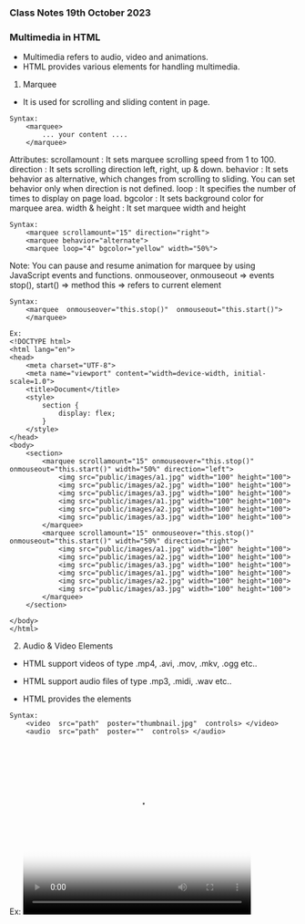 ### Class Notes 19th October 2023
### Multimedia in HTML


- Multimedia refers to audio, video and animations.
- HTML provides various elements for handling multimedia.

1. Marquee
- It is used for scrolling and sliding content in page.
```
Syntax:
    <marquee>
        ... your content ....
    </marquee>
```
Attributes:
    scrollamount            : It sets marquee scrolling speed from 1 to 100.
    direction                : It sets scrolling direction left, right, up & down.
    behavior                : It sets behavior as alternative, which changes from
                          scrolling to sliding. You can set behavior only when
                          direction is not defined.
    loop                    : It specifies the number of times to display on page load.
    bgcolor                : It sets background color for marquee area.
    width & height            : It set marquee width and height
```
Syntax:
    <marquee scrollamount="15" direction="right">
    <marquee behavior="alternate">
    <marquee loop="4" bgcolor="yellow" width="50%">
```
Note: You can pause and resume animation for marquee by using JavaScript events and functions.
            onmouseover, onmouseout    => events
            stop(), start()                => method
            this                        => refers to current element
```
Syntax:
    <marquee  onmouseover="this.stop()"  onmouseout="this.start()">
    </marquee>
```
```
Ex:
<!DOCTYPE html>
<html lang="en">
<head>
    <meta charset="UTF-8">
    <meta name="viewport" content="width=device-width, initial-scale=1.0">
    <title>Document</title>
    <style>
        section {
            display: flex;
        }
    </style>
</head>
<body>
    <section>
        <marquee scrollamount="15" onmouseover="this.stop()" onmouseout="this.start()" width="50%" direction="left">
            <img src="public/images/a1.jpg" width="100" height="100">
            <img src="public/images/a2.jpg" width="100" height="100">
            <img src="public/images/a3.jpg" width="100" height="100">
            <img src="public/images/a1.jpg" width="100" height="100">
            <img src="public/images/a2.jpg" width="100" height="100">
            <img src="public/images/a3.jpg" width="100" height="100">
        </marquee>
        <marquee scrollamount="15" onmouseover="this.stop()" onmouseout="this.start()" width="50%" direction="right">
            <img src="public/images/a1.jpg" width="100" height="100">
            <img src="public/images/a2.jpg" width="100" height="100">
            <img src="public/images/a3.jpg" width="100" height="100">
            <img src="public/images/a1.jpg" width="100" height="100">
            <img src="public/images/a2.jpg" width="100" height="100">
            <img src="public/images/a3.jpg" width="100" height="100">
        </marquee>
    </section>
   
</body>
</html>
```
2. Audio & Video Elements

 - HTML support videos of type
    .mp4, .avi, .mov, .mkv, .ogg etc..

- HTML support audio files of type
    .mp3, .midi, .wav etc..

- HTML provides the elements
    <audio>
    <video>
    <embed>     [obsolete]
```
Syntax:
    <video  src="path"  poster="thumbnail.jpg"  controls> </video>
    <audio  src="path"  poster=""  controls> </audio>
```
Ex:
<video src="public/videos/class.mkv" poster="public/images/work.png" controls width="400" height="300"></video>